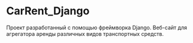 # CarRent_Django
Проект разработанный с помощью фреймворка Django.
Веб-сайт для агрегатора аренды различных видов транспортных средств.
